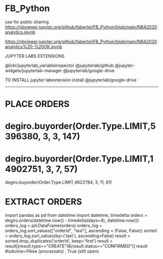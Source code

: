# FB_Python

use for public sharing https://nbviewer.jupyter.org/github/fabertel/FB_Python/blob/main/NBA2020analytics.ipynb

https://nbviewer.jupyter.org/github/fabertel/FB_Python/blob/main/NBA2020analytics%20-%20OK.ipynb

JUPYTER LABS EXTENSIONS 

@lckr/jupyterlab_variableinspector
@jupyterlab/github
@jupyter-widgets/jupyterlab-manager
@jupyterlab/google-drive

TO INSTALL 
jupyter labextension install @jupyterlab/google-drive


--------------------------------

# PLACE ORDERS 
# degiro.buyorder(Order.Type.LIMIT,5396380, 3, 3, 147)
# degiro.buyorder(Order.Type.LIMIT,14902751, 3, 7, 57)
degiro.buyorder(Order.Type.LIMIT,4622784, 3, 11, 61)

# EXTRACT ORDERS 
import pandas as pd 
from datetime import datetime, timedelta
orders = degiro.orders(datetime.now() - timedelta(days=4), datetime.now())
orders_log = pd.DataFrame(orders)
orders_log = orders_log.sort_values(["orderId", "last"], ascending = (False, False))
sorted = orders_log.sort_values(by=('last'), ascending=False)
result = sorted.drop_duplicates('orderId', keep='first')
result = result[(result.type=="CREATE")&(result.status=="CONFIRMED")]
result   #isActive=FAlse (processato) , True (still open) 
